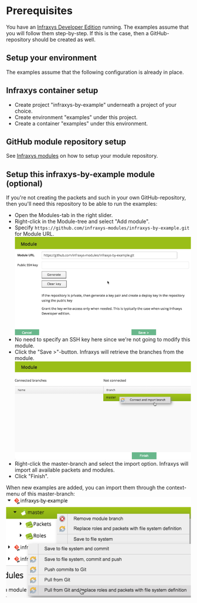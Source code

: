 # Prerequisites

You have an <a href="https://github.com/infraxys-core/infraxys-developer" target="_blank">Infraxys Developer Edition</a> running.
The examples assume that you will follow them step-by-step. If this is the case, then a GitHub-repository should be created as well.

## Setup your environment

The examples assume that the following configuration is already in place.

## Infraxys container setup
- Create project "infraxys-by-example" underneath a project of your choice.
- Create environment "examples" under this project.
- Create a container "examples" under this environment.

## GitHub module repository setup

See <a href="https://infraxys.io/topics/modules/" target="_blank">Infraxys modules</a> on how to setup your module repository.

## Setup this infraxys-by-example module (optional)

If you're not creating the packets and such in your own GitHub-repository, then you'll need this repository to be able to run the examples:

- Open the Modules-tab in the right slider.
- Right-click in the Module-tree and select "Add module".
- Specify `https://github.com/infraxys-modules/infraxys-by-example.git` for Module URL.
![add module](resources/add-module.png "Add module")
- No need to specify an SSH key here since we're not going to modify this module.
- Click the "Save >"-button. Infraxys will retrieve the branches from the module.
![connect branch](resources/connect-branch.png "Connect branch")
- Right-click the master-branch and select the import option. Infraxys will import all available packets and modules.
- Click "Finish".

When new examples are added, you can import them through the context-menu of this master-branch:
![pull branch](resources/pull-module-branch.png "Pull module branch")